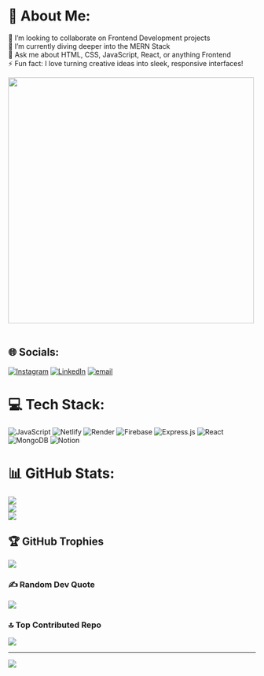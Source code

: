 # 💫 About Me:
👯 I’m looking to collaborate on Frontend Development projects<br>🌱 I’m currently diving deeper into the MERN Stack<br>💬 Ask me about HTML, CSS, JavaScript, React, or anything Frontend<br>⚡ Fun fact: I love turning creative ideas into sleek, responsive interfaces!

<img src="https://user-images.githubusercontent.com/74038190/225813708-98b745f2-7d22-48cf-9150-083f1b00d6c9.gif" width="500">
<br><br>

## 🌐 Socials:
[![Instagram](https://img.shields.io/badge/Instagram-%23E4405F.svg?logo=Instagram&logoColor=white)](https://instagram.com/_.kpratik._) [![LinkedIn](https://img.shields.io/badge/LinkedIn-%230077B5.svg?logo=linkedin&logoColor=white)](https://linkedin.com/in/https://www.linkedin.com/in/pratikkore04) [![email](https://img.shields.io/badge/Email-D14836?logo=gmail&logoColor=white)](mailto:iampratikkore@gmail.com) 

# 💻 Tech Stack:
![JavaScript](https://img.shields.io/badge/javascript-%23323330.svg?style=for-the-badge&logo=javascript&logoColor=%23F7DF1E) ![Netlify](https://img.shields.io/badge/netlify-%23000000.svg?style=for-the-badge&logo=netlify&logoColor=#00C7B7) ![Render](https://img.shields.io/badge/Render-%46E3B7.svg?style=for-the-badge&logo=render&logoColor=white) ![Firebase](https://img.shields.io/badge/firebase-%23039BE5.svg?style=for-the-badge&logo=firebase) ![Express.js](https://img.shields.io/badge/express.js-%23404d59.svg?style=for-the-badge&logo=express&logoColor=%2361DAFB) ![React](https://img.shields.io/badge/react-%2320232a.svg?style=for-the-badge&logo=react&logoColor=%2361DAFB) ![MongoDB](https://img.shields.io/badge/MongoDB-%234ea94b.svg?style=for-the-badge&logo=mongodb&logoColor=white) ![Notion](https://img.shields.io/badge/Notion-%23000000.svg?style=for-the-badge&logo=notion&logoColor=white)
# 📊 GitHub Stats:
![](https://github-readme-stats.vercel.app/api?username=Pratikkore044&theme=dark&hide_border=false&include_all_commits=false&count_private=false)<br/>
![](https://nirzak-streak-stats.vercel.app/?user=Pratikkore044&theme=dark&hide_border=false)<br/>
![](https://github-readme-stats.vercel.app/api/top-langs/?username=Pratikkore044&theme=dark&hide_border=false&include_all_commits=false&count_private=false&layout=compact)

## 🏆 GitHub Trophies
![](https://github-profile-trophy.vercel.app/?username=Pratikkore044&theme=radical&no-frame=false&no-bg=false&margin-w=4)

### ✍️ Random Dev Quote
![](https://quotes-github-readme.vercel.app/api?type=horizontal&theme=radical)

### 🔝 Top Contributed Repo
![](https://github-contributor-stats.vercel.app/api?username=Pratikkore044&limit=5&theme=dark&combine_all_yearly_contributions=true)

---
[![](https://visitcount.itsvg.in/api?id=Pratikkore044&icon=0&color=0)](https://visitcount.itsvg.in)

<!-- Proudly created with GPRM ( https://gprm.itsvg.in ) -->
